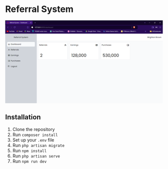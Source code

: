 # Referral System

![My Image](IMG.png)

## Installation

1. Clone the repository
2. Run `composer install`
3. Set up your `.env` file
4. Run `php artisan migrate`
5. Run `npm install`
5. Run `php artisan serve`
5. Run `npm run dev`
